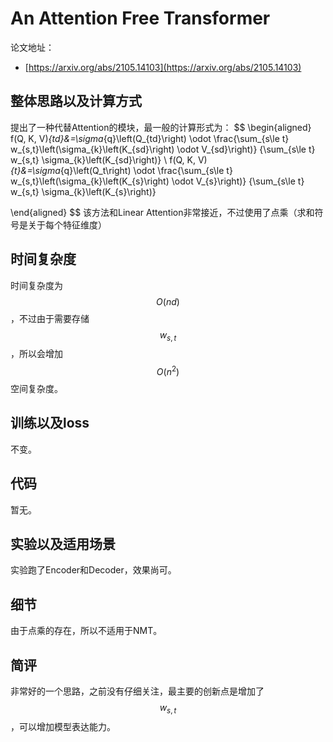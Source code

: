 # An Attention Free Transformer

论文地址：

- [https://arxiv.org/abs/2105.14103](https://arxiv.org/abs/2105.14103)



## 整体思路以及计算方式

提出了一种代替Attention的模块，最一般的计算形式为：
$$
\begin{aligned}
f(Q, K, V)_{td}&=\sigma_{q}\left(Q_{td}\right) \odot \frac{\sum_{s\le t} w_{s,t}\left(\sigma_{k}\left(K_{sd}\right) \odot V_{sd}\right)}
{\sum_{s\le t} w_{s,t} \sigma_{k}\left(K_{sd}\right)} \\
f(Q, K, V)_{t}&=\sigma_{q}\left(Q_t\right) \odot \frac{\sum_{s\le t} w_{s,t}\left(\sigma_{k}\left(K_{s}\right) \odot V_{s}\right)}
{\sum_{s\le t} w_{s,t} \sigma_{k}\left(K_{s}\right)} 

\end{aligned}
$$
该方法和Linear Attention非常接近，不过使用了点乘（求和符号是关于每个特征维度）



## 时间复杂度

时间复杂度为$$O(nd)$$，不过由于需要存储$$w_{s,t}$$，所以会增加$$O(n^2)$$空间复杂度。



## 训练以及loss

不变。



## 代码

暂无。



## 实验以及适用场景

实验跑了Encoder和Decoder，效果尚可。



## 细节

由于点乘的存在，所以不适用于NMT。



## 简评

非常好的一个思路，之前没有仔细关注，最主要的创新点是增加了$$w_{s,t}$$，可以增加模型表达能力。